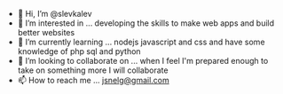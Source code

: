 - 👋 Hi, I’m @slevkalev
- 👀 I’m interested in ... developing the skills to make web apps and build better websites
- 🌱 I’m currently learning ... nodejs javascript and css and have some knowledge of php sql and python
- 💞️ I’m looking to collaborate on ... when I feel I'm prepared enough to take on something more I will collaborate
- 📫 How to reach me ... jsnelg@gmail.com

<!---
slevkalev/slevkalev is a ✨ special ✨ repository because its `README.md` (this file) appears on your GitHub profile.
You can click the Preview link to take a look at your changes.
--->

